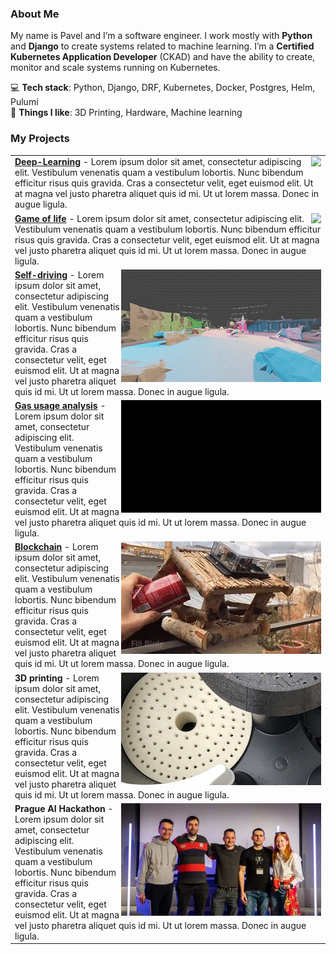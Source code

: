 ### About Me

My name is Pavel and I’m a software engineer. I work mostly with <b>Python</b> and <b>Django</b> to create systems related to machine learning. 
I’m a <b>Certified Kubernetes Application Developer</b> (CKAD) and have the ability to create, monitor and scale systems running on Kubernetes. <br>

💻 **Tech stack**: Python, Django, DRF, Kubernetes, Docker, Postgres, Helm, Pulumi  
💪 **Things I like**: 3D Printing, Hardware, Machine learning

### My Projects


<table border="0">

<tr><td>
<img src="comp_gra.gif" align="right">
<a href="https://github.com/pavelkraleu/deepclean"><b>Deep-Learning</b></a> - Lorem ipsum dolor sit amet, consectetur adipiscing elit. Vestibulum venenatis quam a vestibulum lobortis. Nunc bibendum efficitur risus quis gravida. Cras a consectetur velit, eget euismod elit. Ut at magna vel justo pharetra aliquet quis id mi. Ut ut lorem massa. Donec in augue ligula.
</td></tr>



<tr><td>
<img src="comp_gol_rect.gif" align="right">
<a href="https://github.com/pavelkraleu/game-of-life"><b>Game of life</b></a> - Lorem ipsum dolor sit amet, consectetur adipiscing elit. Vestibulum venenatis quam a vestibulum lobortis. Nunc bibendum efficitur risus quis gravida. Cras a consectetur velit, eget euismod elit. Ut at magna vel justo pharetra aliquet quis id mi. Ut ut lorem massa. Donec in augue ligula.
</td></tr>

<tr><td>
<img src="comp_car.gif" align="right">
<a href="https://eforce.cvut.cz/en/driverless/"><b>Self-driving</b></a> - Lorem ipsum dolor sit amet, consectetur adipiscing elit. Vestibulum venenatis quam a vestibulum lobortis. Nunc bibendum efficitur risus quis gravida. Cras a consectetur velit, eget euismod elit. Ut at magna vel justo pharetra aliquet quis id mi. Ut ut lorem massa. Donec in augue ligula.
</td></tr>

<tr><td>
<img src="comp_gas.gif" align="right">
<a href="https://github.com/pavelkraleu/boiling-water"><b>Gas usage analysis</b></a> - Lorem ipsum dolor sit amet, consectetur adipiscing elit. Vestibulum venenatis quam a vestibulum lobortis. Nunc bibendum efficitur risus quis gravida. Cras a consectetur velit, eget euismod elit. Ut at magna vel justo pharetra aliquet quis id mi. Ut ut lorem massa. Donec in augue ligula.
</td></tr>

<tr><td>
<img src="comp_bird.gif" align="right">
<a href="https://github.com/pavelkraleu/birdy-main"><b>Blockchain</b></a> - Lorem ipsum dolor sit amet, consectetur adipiscing elit. Vestibulum venenatis quam a vestibulum lobortis. Nunc bibendum efficitur risus quis gravida. Cras a consectetur velit, eget euismod elit. Ut at magna vel justo pharetra aliquet quis id mi. Ut ut lorem massa. Donec in augue ligula.
</td></tr>


<tr><td>
<img src="garden.jpeg" align="right">
<b>3D printing</b> - Lorem ipsum dolor sit amet, consectetur adipiscing elit. Vestibulum venenatis quam a vestibulum lobortis. Nunc bibendum efficitur risus quis gravida. Cras a consectetur velit, eget euismod elit. Ut at magna vel justo pharetra aliquet quis id mi. Ut ut lorem massa. Donec in augue ligula.
</td></tr>


<tr><td>
<img src="hack.jpg" align="right">
<b>Prague AI Hackathon</b> - Lorem ipsum dolor sit amet, consectetur adipiscing elit. Vestibulum venenatis quam a vestibulum lobortis. Nunc bibendum efficitur risus quis gravida. Cras a consectetur velit, eget euismod elit. Ut at magna vel justo pharetra aliquet quis id mi. Ut ut lorem massa. Donec in augue ligula.
</td></tr>

</table>